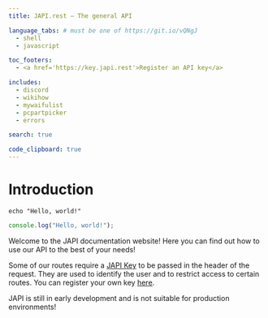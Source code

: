 ```yaml
---
title: JAPI.rest — The general API

language_tabs: # must be one of https://git.io/vQNgJ
  - shell
  - javascript

toc_footers:
  - <a href='https://key.japi.rest'>Register an API key</a>

includes:
  - discord
  - wikihow
  - mywaifulist
  - pcpartpicker
  - errors

search: true

code_clipboard: true
---
```


# Introduction

```shell
echo "Hello, world!"
```
```javascript
console.log("Hello, world!");
```

Welcome to the JAPI documentation website! Here you can find out how to use our API to the best of your needs!

Some of our routes require a [JAPI Key](https://key.japi.rest) to be passed in the header of the request. They are used to identify the user and to restrict access to certain routes. You can register your own key [here](https://key.japi.rest).

<aside class="warning">
  JAPI is still in early development and is not suitable for production environments!
</aside>